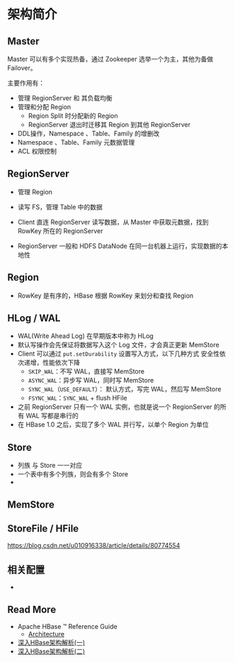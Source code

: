 # 架构简介



## Master

Master 可以有多个实现热备，通过 Zookeeper 选举一个为主，其他为备做 Failover。

主要作用有：

- 管理 RegionServer 和 其负载均衡
- 管理和分配 Region
  - Region Split 时分配新的 Region
  - RegionServer 退出时迁移其 Region 到其他 RegionServer
- DDL操作，Namespace 、Table、Family 的增删改
- Namespace 、Table、Family 元数据管理
- ACL 权限控制



## RegionServer

- 管理 Region

- 读写 FS，管理 Table 中的数据

- Client 直连 RegionServer 读写数据，从 Master 中获取元数据，找到 RowKey 所在的 RegionServer

- RegionServer 一般和 HDFS DataNode 在同一台机器上运行，实现数据的本地性

  

## Region

- RowKey 是有序的，HBase 根据 RowKey 来划分和查找 Region



## HLog / WAL

- WAL(Write Ahead Log) 在早期版本中称为 HLog
- 默认写操作会先保证将数据写入这个 Log 文件，才会真正更新 MemStore
- Client 可以通过 `put.setDurability` 设置写入方式，以下几种方式 安全性依次递增，性能依次下降
  - `SKIP_WAL`：不写 WAL，直接写 MemStore
  - `ASYNC_WAL`：异步写 WAL，同时写 MemStore
  - `SYNC_WAL`（`USE_DEFAULT`）： 默认方式，写完 WAL，然后写 MemStore
  - `FSYNC_WAL`：`SYNC_WAL` + flush HFile
- 之前 RegionServer 只有一个 WAL 实例，也就是说一个 RegionServer 的所有 WAL 写都是串行的 
- 在 HBase 1.0 之后，实现了多个 WAL 并行写，以单个 Region 为单位



## Store

- 列族 与 Store 一一对应
- 一个表中有多个列族，则会有多个 Store
- 



## MemStore



## StoreFile / HFile



https://blog.csdn.net/u010916338/article/details/80774554



## 相关配置

- 



## Read More

- Apache HBase ™ Reference Guide
  - [Architecture](http://hbase.apache.org/book.html#_architecture)
- [深入HBase架构解析(一) ](http://www.blogjava.net/DLevin/archive/2015/08/22/426877.html)
- [深入HBase架构解析(二) ](http://www.blogjava.net/DLevin/archive/2015/08/22/426950.html)



